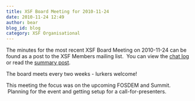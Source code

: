 ```yaml
---
title: XSF Board Meeting for 2010-11-24
date: 2010-11-24 12:49
author: bear
blog_id: blog
category: XSF Organisational
---
```


The minutes for the most recent XSF Board Meeting on 2010-11-24 can be found as a post to the XSF Members mailing list.  You can view the [chat log](http://xmpp.org:5290/muc_log/muc.xmpp.org/xsf/101124/) or read the [summary post](https://mail.jabber.org/pipermail/members/2010-November/006085.html).

The board meets every two weeks - lurkers welcome!

This meeting the focus was on the upcoming FOSDEM and Summit.  Planning for the event and getting setup for a call-for-presenters.
